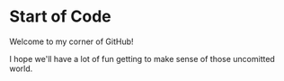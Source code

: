 # Start of Code

Welcome to my corner of GitHub!

I hope we'll have a lot of fun getting to make sense of those uncomitted world.
